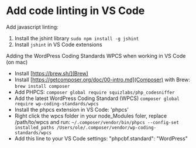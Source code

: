 # Add code linting in VS Code

Add javascript linting: 
1. Install the jshint library `sudo npm install -g jshint`
2. Install `jshint` in VS Code extensions

Adding the WordPress Coding Standards WPCS when working in VS Code (on mac)
* Install [https://brew.sh/](Brew)
* Install [https://getcomposer.org/doc/00-intro.md](Composer) with Brew: `brew install composer`
* Add PHPCS: `composer global require squizlabs/php_codesniffer`
* Add the latest WordPress Coding Standard (WPCS)  `composer global require wp-coding-standards/wpcs`
* Install the phpcs extension in VS Code: 'phpcs'
* Right click the wpcs folder in your node_Modules foler, replace /path/to/wpcs and run: `~/.composer/vendor/bin/phpcs --config-set installed_paths /Users/ole/.composer/vendor/wp-coding-standards/wpcs`
* Add this line to your VS Code settings: "phpcbf.standard": "WordPress"
